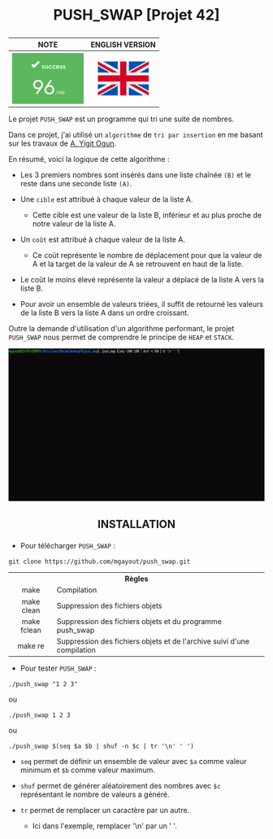 # <p align="center">PUSH_SWAP [Projet 42]</p>

<div align="center">
	<table>
		<tr><th>NOTE</th>
		<th>ENGLISH VERSION</th></tr>
		<tr><th><img src="https://github.com/mgayout/mgayout/blob/main/img/note/96.png" height="100"></th>
		<th><a href= "https://github.com/mgayout/push_swap/blob/master/eng/README.md"><img src="https://github.com/mgayout/mgayout/blob/main/img/english.png" height="100"></a></th></tr>
	</table>
</div>

Le projet `PUSH_SWAP` est un programme qui tri une suite de nombres.

Dans ce projet, j'ai utilisé un `algorithme` de `tri par insertion` en me basant sur les travaux de <a href="https://medium.com/@ayogun/push-swap-c1f5d2d41e97">A. Yigit Ogun</a>.

En résumé, voici la logique de cette algorithme :

* Les 3 premiers nombres sont insérés dans une liste chaînée `(B)` et le reste dans une seconde liste `(A)`.

* Une `cible` est attribué à chaque valeur de la liste A.
	* Cette cible est une valeur de la liste B, inférieur et au plus proche de notre valeur de la liste A. 

* Un `coût` est attribué à chaque valeur de la liste A.
	* Ce coût représente le nombre de déplacement pour que la valeur de A et la target de la valeur de A se retrouvent en haut de la liste.

* Le coût le moins élevé représente la valeur a déplacé de la liste A vers la liste B.

* Pour avoir un ensemble de valeurs triées, il suffit de retourné les valeurs de la liste B vers la liste A dans un ordre croissant.

Outre la demande d'utilisation d'un algorithme performant, le projet `PUSH_SWAP` nous permet de comprendre le principe de `HEAP` et `STACK`.

<p align="center"><img src="clip/ps.gif" height="300"></p>

## <p> </p>

## <p align="center">INSTALLATION</p>

* Pour télécharger `PUSH_SWAP` :

```shell
git clone https://github.com/mgayout/push_swap.git
```
<div align="center">
	<table>
		<tr><th colspan="2" align="center">Règles</th></tr>
		<tr><td align="center">make</td>
		<td>Compilation</td></tr>
		<tr><td align="center">make clean</td>
		<td>Suppression des fichiers objets</td></tr>
		<tr><td align="center">make fclean</td>
		<td>Suppression des fichiers objets et du programme push_swap</td></tr>
		<tr><td align="center">make re</td>
		<td>Suppression des fichiers objets et de l'archive suivi d'une compilation</td></tr>
	</table>
</div>

* Pour tester `PUSH_SWAP` :

```shell
./push_swap "1 2 3"
```
ou
```shell
./push_swap 1 2 3
```
ou
```shell
./push_swap $(seq $a $b | shuf -n $c | tr '\n' ' ')
```
* `seq` permet de définir un ensemble de valeur avec `$a` comme valeur minimum et `$b` comme valeur maximum.

* `shuf` permet de générer aléatoirement des nombres avec `$c` représentant le nombre de valeurs a généré.

* `tr` permet de remplacer un caractère par un autre.
	* Ici dans l'exemple, remplacer '\n' par un ' '.
